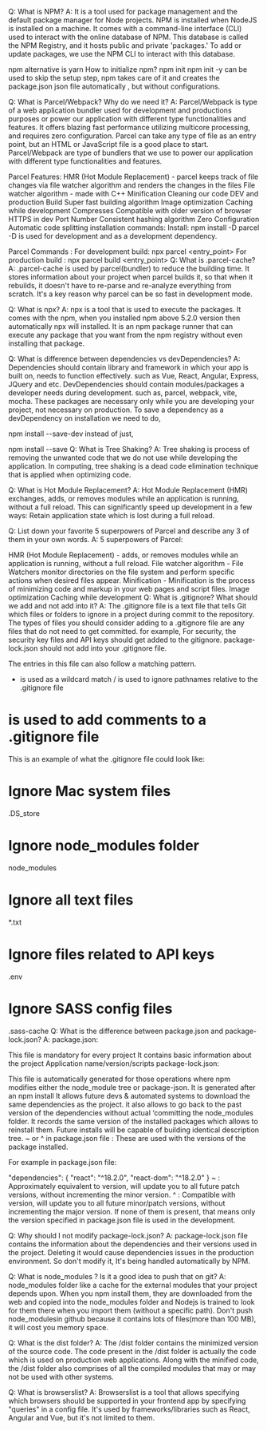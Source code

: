 Q: What is NPM?
A: It is a tool used for package management and the default package manager for Node projects. NPM is installed when NodeJS is installed on a machine. It comes with a command-line interface (CLI) used to interact with the online database of NPM. This database is called the NPM Registry, and it hosts public and private 'packages.' To add or update packages, we use the NPM CLI to interact with this database.

npm alternative is yarn
How to initialize npm?
npm init
npm init -y can be used to skip the setup step, npm takes care of it and creates the package.json json file automatically , but without configurations.

Q: What is Parcel/Webpack? Why do we need it?
A: Parcel/Webpack is type of a web application bundler used for development and productions purposes or power our application with different type functionalities and features. It offers blazing fast performance utilizing multicore processing, and requires zero configuration. Parcel can take any type of file as an entry point, but an HTML or JavaScript file is a good place to start. Parcel/Webpack are type of bundlers that we use to power our application with different type functionalities and features.

Parcel Features:
HMR (Hot Module Replacement) - parcel keeps track of file changes via file watcher algorithm and renders the changes in the files
File watcher algorithm - made with C++
Minification
Cleaning our code
DEV and production Build
Super fast building algorithm
Image optimization
Caching while development
Compresses
Compatible with older version of browser
HTTPS in dev
Port Number
Consistent hashing algorithm
Zero Configuration
Automatic code splitting
installation commands:
Install:
npm install -D parcel
-D is used for development and as a development dependency.

Parcel Commands :
For development build:
npx parcel <entry_point> 
For production build :
npx parcel build <entry_point> 
Q: What is .parcel-cache?
A: .parcel-cache is used by parcel(bundler) to reduce the building time. It stores information about your project when parcel builds it, so that when it rebuilds, it doesn't have to re-parse and re-analyze everything from scratch. It's a key reason why parcel can be so fast in development mode.

Q: What is npx?
A: npx is a tool that is used to execute the packages. It comes with the npm, when you installed npm above 5.2.0 version then automatically npx will installed. It is an npm package runner that can execute any package that you want from the npm registry without even installing that package.

Q: What is difference between dependencies vs devDependencies?
A: Dependencies should contain library and framework in which your app is built on, needs to function effectively. such as Vue, React, Angular, Express, JQuery and etc. DevDependencies should contain modules/packages a developer needs during development. such as, parcel, webpack, vite, mocha. These packages are necessary only while you are developing your project, not necessary on production. To save a dependency as a devDependency on installation we need to do,

npm install --save-dev
instead of just,

npm install --save
Q: What is Tree Shaking?
A: Tree shaking is process of removing the unwanted code that we do not use while developing the application. In computing, tree shaking is a dead code elimination technique that is applied when optimizing code.

Q: What is Hot Module Replacement?
A: Hot Module Replacement (HMR) exchanges, adds, or removes modules while an application is running, without a full reload. This can significantly speed up development in a few ways: Retain application state which is lost during a full reload.

Q: List down your favorite 5 superpowers of Parcel and describe any 3 of them in your own words.
A: 5 superpowers of Parcel:

HMR (Hot Module Replacement) - adds, or removes modules while an application is running, without a full reload.
File watcher algorithm - File Watchers monitor directories on the file system and perform specific actions when desired files appear.
Minification - Minification is the process of minimizing code and markup in your web pages and script files.
Image optimization
Caching while development
Q: What is .gitignore? What should we add and not add into it?
A: The .gitignore file is a text file that tells Git which files or folders to ignore in a project during commit to the repository. The types of files you should consider adding to a .gitignore file are any files that do not need to get committed. for example, For security, the security key files and API keys should get added to the gitignore. package-lock.json should not add into your .gitignore file.

The entries in this file can also follow a matching pattern.

* is used as a wildcard match
/ is used to ignore pathnames relative to the .gitignore file
# is used to add comments to a .gitignore file
This is an example of what the .gitignore file could look like:

# Ignore Mac system files
.DS_store

# Ignore node_modules folder
node_modules

# Ignore all text files
*.txt

# Ignore files related to API keys
.env

# Ignore SASS config files
.sass-cache
Q: What is the difference between package.json and package-lock.json?
A: package.json:

This file is mandatory for every project
It contains basic information about the project
Application name/version/scripts
package-lock.json:

This file is automatically generated for those operations where npm modifies either the node_module tree or package-json.
It is generated after an npm install
It allows future devs & automated systems to download the same dependencies as the project.
it also allows to go back to the past version of the dependencies without actual ‘committing the node_modules folder.
It records the same version of the installed packages which allows to reinstall them. Future installs will be capable of building identical description tree.
~ or ^ in package.json file : These are used with the versions of the package installed.

For example in package.json file:

"dependencies": {
    "react": "^18.2.0",
    "react-dom": "^18.2.0"
  }
~ : Approximately equivalent to version, will update you to all future patch versions, without incrementing the minor version.
^ : Compatible with version, will update you to all future minor/patch versions, without incrementing the major version.
If none of them is present, that means only the version specified in package.json file is used in the development.

Q: Why should I not modify package-lock.json?
A: package-lock.json file contains the information about the dependencies and their versions used in the project. Deleting it would cause dependencies issues in the production environment. So don't modify it, It's being handled automatically by NPM.

Q: What is node_modules ? Is it a good idea to push that on git?
A: node_modules folder like a cache for the external modules that your project depends upon. When you npm install them, they are downloaded from the web and copied into the node_modules folder and Nodejs is trained to look for them there when you import them (without a specific path). Don't push node_modulesin github because it contains lots of files(more than 100 MB), it will cost you memory space.

Q: What is the dist folder?
A: The /dist folder contains the minimized version of the source code. The code present in the /dist folder is actually the code which is used on production web applications. Along with the minified code, the /dist folder also comprises of all the compiled modules that may or may not be used with other systems.

Q: What is browserslist?
A: Browserslist is a tool that allows specifying which browsers should be supported in your frontend app by specifying "queries" in a config file. It's used by frameworks/libraries such as React, Angular and Vue, but it's not limited to them.